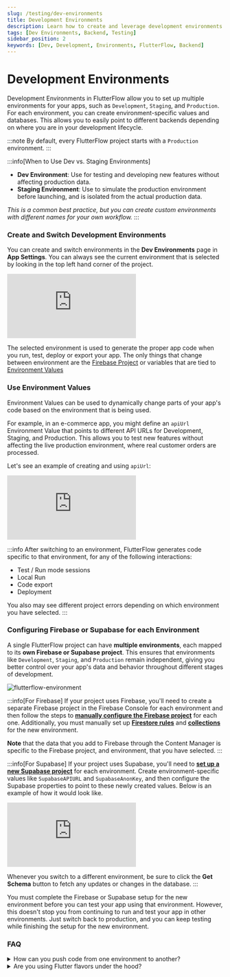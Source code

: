 ```yaml
---
slug: /testing/dev-environments
title: Development Environments
description: Learn how to create and leverage development environments in FlutterFlow.
tags: [Dev Environments, Backend, Testing]
sidebar_position: 2
keywords: [Dev, Development, Environments, FlutterFlow, Backend]
---
```


# Development Environments

Development Environments in FlutterFlow allow you to set up multiple environments for your apps, such as `Development`, `Staging`, and `Production`. For each environment, you can create environment-specific values and databases. This allows you to easily point to different backends depending on where you are in your development lifecycle. 


:::note
By default, every FlutterFlow project starts with a `Production` environment.
:::


:::info[When to Use Dev vs. Staging Environments]
- **Dev Environment**: Use for testing and developing new features without affecting production data.
- **Staging Environment**: Use to simulate the production environment before launching, and is isolated from the actual production data.

*This is a common best practice, but you can create custom environments with different names for your own workflow.*
:::

### Create and Switch Development Environments

You can create and switch environments in the **Dev Environments** page in **App Settings**. You can always see the current environment that is selected by looking in the top left hand corner of the project.

<div style={{
    position: 'relative',
    paddingBottom: 'calc(56.67989417989418% + 41px)', // Keeps the aspect ratio and additional padding
    height: 0,
    width: '100%'}}>
    <iframe 
        src="https://demo.arcade.software/yR8P5pFPOKtuQ0jFSOJ7?embed&show_copy_link=true"
        title="Creating and Switching Development Environments"
        style={{
            position: 'absolute',
            top: 0,
            left: 0,
            width: '100%',
            height: '100%',
            colorScheme: 'light'
        }}
        frameborder="0"
        loading="lazy"
        webkitAllowFullScreen
        mozAllowFullScreen
        allowFullScreen
        allow="clipboard-write">
    </iframe>
</div>
<p></p>

The selected environment is used to generate the proper app code when you run, test, deploy or export your app. The only things that change between environment are the [Firebase Project](#configuring-firebase-for-each-environment) or variables that are tied to [Environment Values](#use-environment-values)


### Use Environment Values
Environment Values can be used to dynamically change parts of your app's code based on the environment that is being used. 

For example, in an e-commerce app, you might define an `apiUrl` Environment Value that points to different API URLs for Development, Staging, and Production. This allows you to test new features without affecting the live production environment, where real customer orders are processed.

Let's see an example of creating and using `apiUrl`:

<div style={{
    position: 'relative',
    paddingBottom: 'calc(56.67989417989418% + 41px)', // Keeps the aspect ratio and additional padding
    height: 0,
    width: '100%'}}>
    <iframe 
        src="https://demo.arcade.software/bAVpkNAanVDlBTyeRwJy?embed&show_copy_link=true"
        title="Creating and Using Environment Values"
        style={{
            position: 'absolute',
            top: 0,
            left: 0,
            width: '100%',
            height: '100%',
            colorScheme: 'light'
        }}
        frameborder="0"
        loading="lazy"
        webkitAllowFullScreen
        mozAllowFullScreen
        allowFullScreen
        allow="clipboard-write">
    </iframe>
</div>
<p></p>

:::info
After switching to an environment, FlutterFlow generates code specific to that environment, for any of the following interactions:
- Test / Run mode sessions
- Local Run
- Code export
- Deployment

You also may see different project errors depending on which environment you have selected.
:::

### Configuring Firebase or Supabase for each Environment
A single FlutterFlow project can have **multiple environments**, each mapped to its **own Firebase or Supabase project**. This ensures that environments like `Development`, `Staging`, and `Production` remain independent, giving you better control over your app's data and behavior throughout different stages of development.

![flutterflow-environment](../imgs/flutterflow-environment-update.avif)

:::info[For Firebase]
If your project uses Firebase, you'll need to create a separate Firebase project in the Firebase Console for each environment and then follow the steps to [**manually configure the Firebase project**](../../ff-integrations/firebase/connect-to-firebase-setup.md#connect-an-existing-firebase-project-manually) for each one. Additionally, you must manually set up [**Firestore rules**](../../ff-integrations/database/cloud-firestore/firestore-rules.md) and [**collections**](../../ff-integrations/database/cloud-firestore/creating-collections.md) for the new environment.

**Note** that the data that you add to Firebase through the Content Manager is specific to the Firebase project, and environment, that you have selected.
:::

:::info[For Supabase]
If your project uses Supabase, you'll need to [**set up a new Supabase project**](../../ff-integrations/supabase/supabase-setup.md) for each environment. Create environment-specific values like `SupabaseAPIURL` and `SupabaseAnonKey`, and then configure the Supabase properties to point to these newly created values. Below is an example of how it would look like.

<div style={{
    position: 'relative',
    paddingBottom: 'calc(56.67989417989418% + 41px)', // Keeps the aspect ratio and additional padding
    height: 0,
    width: '100%'}}>
    <iframe 
        src="https://demo.arcade.software/VxEaC6uxhnB4zzluIE9i?embed&show_copy_link=true"
        title=""
        style={{
            position: 'absolute',
            top: 0,
            left: 0,
            width: '100%',
            height: '100%',
            colorScheme: 'light'
        }}
        frameborder="0"
        loading="lazy"
        webkitAllowFullScreen
        mozAllowFullScreen
        allowFullScreen
        allow="clipboard-write">
    </iframe>
</div>
<p></p>

Whenever you switch to a different environment, be sure to click the **Get Schema** button to fetch any updates or changes in the database.
:::

You must complete the Firebase or Supabase setup for the new environment before you can test your app using that environment. However, this doesn't stop you from continuing to run and test your app in other environments. Just switch back to production, and you can keep testing while finishing the setup for the new environment.



### FAQ

<details>
<summary>How can you push code from one environment to another?</summary>
<p>
It’s important to note that the **Development Environments** feature in FlutterFlow is primarily designed to configure different backends for testing

If you are building new features, you should consider using [**Branching**](../branching-collaboration/branching.md). You can develop and test new features on a new branch by selecting a development environment. Once tested, you can merge the branch into `main` and switch to the `Production` Environment to go live.
</p>
</details>

<details>
<summary>Are you using Flutter flavors under the hood?</summary>
<p>

No, FlutterFlow does not use Flutter flavors. Instead, it generates code based on the environment selected in FlutterFlow. The environment-specific code is generated and applied for the following actions:

- Test / Run mode sessions
- Local Run
- Code export
- Deployment
</p>
</details>

